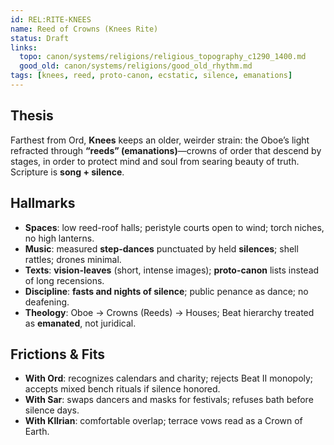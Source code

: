 ```yaml
---
id: REL:RITE-KNEES
name: Reed of Crowns (Knees Rite)
status: Draft
links:
  topo: canon/systems/religions/religious_topography_c1290_1400.md
  good_old: canon/systems/religions/good_old_rhythm.md
tags: [knees, reed, proto-canon, ecstatic, silence, emanations]
---
```


## Thesis
Farthest from Ord, **Knees** keeps an older, weirder strain: the Oboe’s light refracted through **“reeds” (emanations)**—crowns of order that descend by stages, in order to protect mind and soul from searing beauty of truth. Scripture is **song + silence**.

## Hallmarks
- **Spaces**: low reed-roof halls; peristyle courts open to wind; torch niches, no high lanterns.  
- **Music**: measured **step-dances** punctuated by held **silences**; shell rattles; drones minimal.  
- **Texts**: **vision-leaves** (short, intense images); **proto-canon** lists instead of long recensions.  
- **Discipline**: **fasts and nights of silence**; public penance as dance; no deafening.  
- **Theology**: Oboe → Crowns (Reeds) → Houses; Beat hierarchy treated as **emanated**, not juridical.

## Frictions & Fits
- **With Ord**: recognizes calendars and charity; rejects Beat II monopoly; accepts mixed bench rituals if silence honored.  
- **With Sar**: swaps dancers and masks for festivals; refuses bath before silence days.  
- **With Kllrian**: comfortable overlap; terrace vows read as a Crown of Earth.

